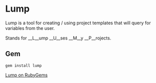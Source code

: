 # Lump

Lump is a tool for creating / using project templates that will query for variables from the user.

Stands for __L__ump __U__ses __M__y __P__rojects.

## Gem
```
gem install lump
```
[Lump on RubyGems](https://rubygems.org/gems/lump)

